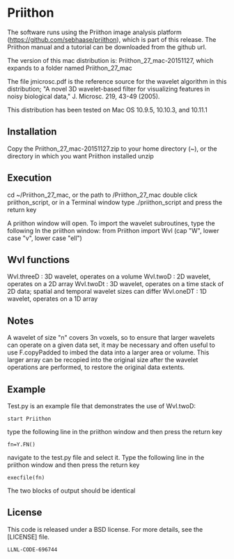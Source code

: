 # Priithon

The software runs using the Priithon image analysis platform (https://github.com/sebhaase/priithon), which is part of this release.
The Priithon manual and a tutorial can be downloaded from the github url.

The version of this mac distribution is:
Priithon_27_mac-20151127, which expands to a folder named Priithon_27_mac

The file jmicrosc.pdf is the reference source for the wavelet algorithm in this distribution; "A novel 3D wavelet-based filter for visualizing features in noisy biological data," J. Microsc. 219, 43-49 (2005).

This distribution has been tested on Mac OS 10.9.5, 10.10.3, and 10.11.1


## Installation

Copy the Priithon_27_mac-20151127.zip to your home directory (~), or the directory in which you want Priithon installed
unzip

## Execution

cd ~/Priithon_27_mac, or the path to /Priithon_27_mac
double click priithon_script, or in a Terminal window type ./priithon_script and press the return key

A priithon window will open.
To import the wavelet subroutines, type the following In the priithon window:
from Priithon import Wvl  (cap "W", lower case "v", lower case "ell")


## Wvl functions

Wvl.threeD : 3D wavelet, operates on a volume
Wvl.twoD : 2D wavelet, operates on a 2D array
Wvl.twoDt : 3D wavelet, operates on a time stack of 2D data; spatial and temporal wavelet sizes can differ
Wvl.oneDT : 1D wavelet, operates on a 1D array


## Notes

A wavelet of size "n" covers 3n voxels, so to ensure that larger wavelets can operate on a given data set, it may be necessary and often useful to use F.copyPadded to imbed the data into a larger area or volume. This larger array can be recopied into the original size after the wavelet operations are performed, to restore the original data extents.

## Example

Test.py is an example file that demonstrates the use of Wvl.twoD:

    start Priithon

type the following line in the priithon window and then press the return key

    fn=Y.FN()

navigate to the test.py file and select it. Type the following line in the priithon window and then press the return key

    execfile(fn)

The two blocks of output should be identical

## License

This code is released under a BSD license. For more details, see the [LICENSE] file.

``LLNL-CODE-696744``
